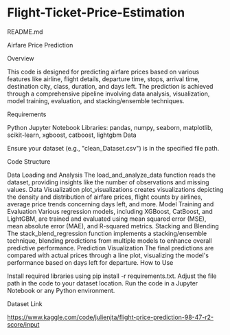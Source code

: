# Flight-Ticket-Price-Estimation

README.md

Airfare Price Prediction

Overview

This code is designed for predicting airfare prices based on various features like airline, flight details, departure time, stops, arrival time, destination city, class, duration, and days left. The prediction is achieved through a comprehensive pipeline involving data analysis, visualization, model training, evaluation, and stacking/ensemble techniques.

Requirements

Python
Jupyter Notebook
Libraries: pandas, numpy, seaborn, matplotlib, scikit-learn, xgboost, catboost, lightgbm
Data

Ensure your dataset (e.g., "clean_Dataset.csv") is in the specified file path.

Code Structure

Data Loading and Analysis
The load_and_analyze_data function reads the dataset, providing insights like the number of observations and missing values.
Data Visualization
plot_visualizations creates visualizations depicting the density and distribution of airfare prices, flight counts by airlines, average price trends concerning days left, and more.
Model Training and Evaluation
Various regression models, including XGBoost, CatBoost, and LightGBM, are trained and evaluated using mean squared error (MSE), mean absolute error (MAE), and R-squared metrics.
Stacking and Blending
The stack_blend_regression function implements a stacking/ensemble technique, blending predictions from multiple models to enhance overall predictive performance.
Prediction Visualization
The final predictions are compared with actual prices through a line plot, visualizing the model's performance based on days left for departure.
How to Use

Install required libraries using pip install -r requirements.txt.
Adjust the file path in the code to your dataset location.
Run the code in a Jupyter Notebook or any Python environment.

Dataset Link

https://www.kaggle.com/code/julienjta/flight-price-prediction-98-47-r2-score/input


